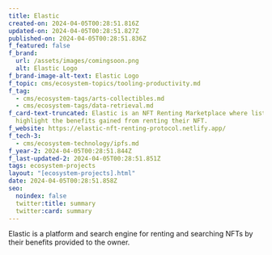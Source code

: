 ```yaml
---
title: Elastic
created-on: 2024-04-05T00:28:51.816Z
updated-on: 2024-04-05T00:28:51.827Z
published-on: 2024-04-05T00:28:51.836Z
f_featured: false
f_brand:
  url: /assets/images/comingsoon.png
  alt: Elastic Logo
f_brand-image-alt-text: Elastic Logo
f_topic: cms/ecosystem-topics/tooling-productivity.md
f_tag:
  - cms/ecosystem-tags/arts-collectibles.md
  - cms/ecosystem-tags/data-retrieval.md
f_card-text-truncated: Elastic is an NFT Renting Marketplace where listers can
  highlight the benefits gained from renting their NFT.
f_website: https://elastic-nft-renting-protocol.netlify.app/
f_tech-3:
  - cms/ecosystem-technology/ipfs.md
f_year-2: 2024-04-05T00:28:51.844Z
f_last-updated-2: 2024-04-05T00:28:51.851Z
tags: ecosystem-projects
layout: "[ecosystem-projects].html"
date: 2024-04-05T00:28:51.858Z
seo:
  noindex: false
  twitter:title: summary
  twitter:card: summary
---
```

Elastic is a platform and search engine for renting and searching NFTs by their benefits provided to the owner.